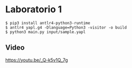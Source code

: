 # Laboratorio 1

```console
$ pip3 install antlr4-python3-runtime
$ antlr4 yapl.g4 -Dlanguage=Python3 -visitor -o build
$ python3 main.py input/sample.yapl
```

 ## Video
 https://youtu.be/_Q-k5v1Q_7g
